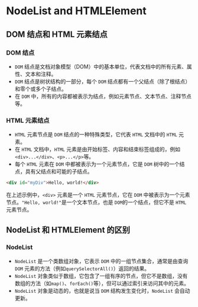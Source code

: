 # NodeList and HTMLElement

## DOM 结点和 HTML 元素结点

### DOM 结点

* `DOM` 结点是文档对象模型（DOM）中的基本单位，代表文档中的所有元素、属性、文本和注释。
* `DOM` 结点是树状结构的一部分，每个 `DOM` 结点都有一个父结点（除了根结点）和零个或多个子结点。
* 在 `DOM` 中，所有的内容都被表示为结点，例如元素节点、文本节点、注释节点等。

### HTML 元素结点

* `HTML` 元素节点是 `DOM` 结点的一种特殊类型，它代表 `HTML` 文档中的 `HTML` 元素。
* 在 `HTML` 文档中，`HTML` 元素是由开始标签、内容和结束标签组成的，例如`<div>...</div>`、`<p>...</p>`等。
* 每个 `HTML` 元素在 `DOM` 中都被表示为一个元素节点，它是 `DOM` 树中的一个结点，具有父结点和可能的子结点。

```html
<div id="myDiv">Hello, world!</div>
```

在上述示例中，`<div>` 元素是一个 `HTML` 元素节点，它在 `DOM` 中被表示为一个元素节点。`"Hello, world!"`是一个文本节点，也是 `DOM`的一个结点，但它不是 `HTML` 元素节点。

## NodeList 和 HTMLElement 的区别

### NodeList

* `NodeList` 是一个类数组对象，它表示 `DOM` 中的一组节点集合，通常是由查询 `DOM` 元素的方法（例如`querySelectorAll()`）返回的结果。
* `NodeList` 对象类似于数组，它包含了一组有序的节点，但它不是数组，没有数组的方法（如`map()`、`forEach()`等），但可以通过索引来访问其中的元素。
* `NodeList` 对象是动态的，也就是说当 `DOM` 结构发生变化时，`NodeList` 会自动更新。
